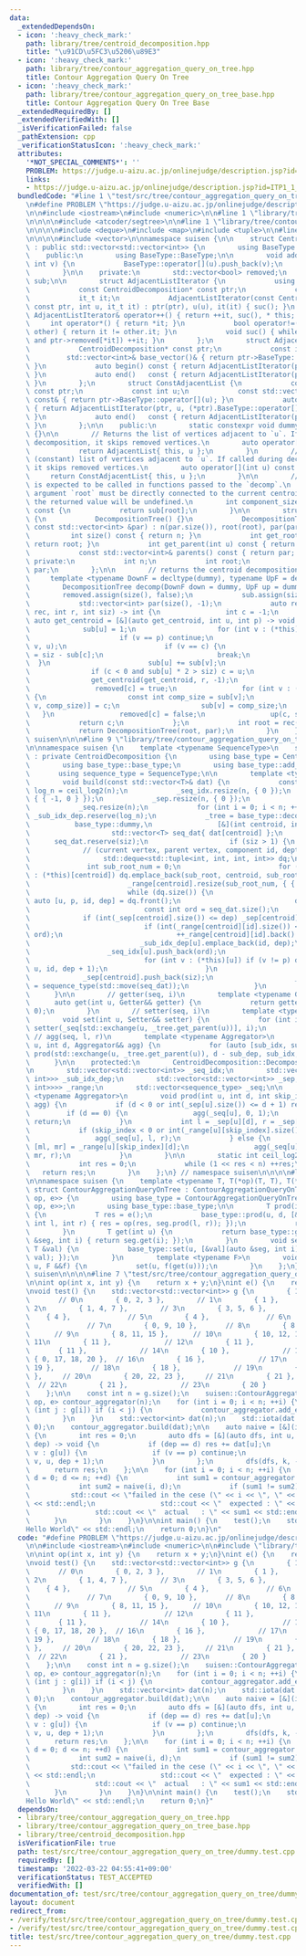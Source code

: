 ```yaml
---
data:
  _extendedDependsOn:
  - icon: ':heavy_check_mark:'
    path: library/tree/centroid_decomposition.hpp
    title: "\u91CD\u5FC3\u5206\u89E3"
  - icon: ':heavy_check_mark:'
    path: library/tree/contour_aggregation_query_on_tree.hpp
    title: Contour Aggregation Query On Tree
  - icon: ':heavy_check_mark:'
    path: library/tree/contour_aggregation_query_on_tree_base.hpp
    title: Contour Aggregation Query On Tree Base
  _extendedRequiredBy: []
  _extendedVerifiedWith: []
  _isVerificationFailed: false
  _pathExtension: cpp
  _verificationStatusIcon: ':heavy_check_mark:'
  attributes:
    '*NOT_SPECIAL_COMMENTS*': ''
    PROBLEM: https://judge.u-aizu.ac.jp/onlinejudge/description.jsp?id=ITP1_1_A
    links:
    - https://judge.u-aizu.ac.jp/onlinejudge/description.jsp?id=ITP1_1_A
  bundledCode: "#line 1 \"test/src/tree/contour_aggregation_query_on_tree/dummy.test.cpp\"\
    \n#define PROBLEM \"https://judge.u-aizu.ac.jp/onlinejudge/description.jsp?id=ITP1_1_A\"\
    \n\n#include <iostream>\n#include <numeric>\n\n#line 1 \"library/tree/contour_aggregation_query_on_tree.hpp\"\
    \n\n\n\n#include <atcoder/segtree>\n\n#line 1 \"library/tree/contour_aggregation_query_on_tree_base.hpp\"\
    \n\n\n\n#include <deque>\n#include <map>\n#include <tuple>\n\n#line 1 \"library/tree/centroid_decomposition.hpp\"\
    \n\n\n\n#include <vector>\n\nnamespace suisen {\n\n    struct CentroidDecomposition\
    \ : public std::vector<std::vector<int>> {\n        using BaseType = std::vector<std::vector<int>>;\n\
    \    public:\n        using BaseType::BaseType;\n\n        void add_edge(int u,\
    \ int v) {\n            BaseType::operator[](u).push_back(v);\n            BaseType::operator[](v).push_back(u);\n\
    \        }\n\n    private:\n        std::vector<bool> removed;\n        std::vector<int>\
    \ sub;\n\n        struct AdjacentListIterator {\n            using it_t = std::vector<int>::const_iterator;\n\
    \            const CentroidDecomposition* const ptr;\n            const int u;\n\
    \            it_t it;\n            AdjacentListIterator(const CentroidDecomposition*\
    \ const ptr, int u, it_t it) : ptr(ptr), u(u), it(it) { suc(); }\n           \
    \ AdjacentListIterator& operator++() { return ++it, suc(), * this; }\n       \
    \     int operator*() { return *it; }\n            bool operator!=(const AdjacentListIterator&\
    \ other) { return it != other.it; }\n            void suc() { while (it != (*ptr).BaseType::operator[](u).end()\
    \ and ptr->removed[*it]) ++it; }\n        };\n        struct AdjacentList {\n\
    \            CentroidDecomposition* const ptr;\n            const int u;\n   \
    \         std::vector<int>& base_vector()& { return ptr->BaseType::operator[](u);\
    \ }\n            auto begin() const { return AdjacentListIterator(ptr, u, (*ptr).BaseType::operator[](u).begin());\
    \ }\n            auto end()   const { return AdjacentListIterator(ptr, u, (*ptr).BaseType::operator[](u).end());\
    \ }\n        };\n        struct ConstAdjacentList {\n            const CentroidDecomposition*\
    \ const ptr;\n            const int u;\n            const std::vector<int>& base_vector()\
    \ const& { return ptr->BaseType::operator[](u); }\n            auto begin() const\
    \ { return AdjacentListIterator(ptr, u, (*ptr).BaseType::operator[](u).begin());\
    \ }\n            auto end()   const { return AdjacentListIterator(ptr, u, (*ptr).BaseType::operator[](u).end());\
    \ }\n        };\n\n    public:\n        static constexpr void dummy(int, int)\
    \ {}\n\n        // Returns the list of vertices adjacent to `u`. If called during\
    \ decomposition, it skips removed vertices.\n        auto operator[](int u) {\n\
    \            return AdjacentList{ this, u };\n        }\n        // Returns the\
    \ (constant) list of vertices adjacent to `u`. If called during decomposition,\
    \ it skips removed vertices.\n        auto operator[](int u) const {\n       \
    \     return ConstAdjacentList{ this, u };\n        }\n\n        // This method\
    \ is expected to be called in functions passed to the `decomp`.\n        // The\
    \ argument `root` must be directly connected to the current centroid. If not,\
    \ the returned value will be undefined.\n        int component_size(int root)\
    \ const {\n            return sub[root];\n        }\n\n        struct DecompositionTree\
    \ {\n            DecompositionTree() {}\n            DecompositionTree(int root,\
    \ const std::vector<int> &par) : n(par.size()), root(root), par(par) {}\n\n  \
    \          int size() const { return n; }\n            int get_root() const {\
    \ return root; }\n            int get_parent(int u) const { return par[u]; }\n\
    \            const std::vector<int>& parents() const { return par; }\n       \
    \ private:\n            int n;\n            int root;\n            std::vector<int>\
    \ par;\n        };\n\n        // returns the centroid decomposition tree\n   \
    \     template <typename DownF = decltype(dummy), typename UpF = decltype(dummy)>\n\
    \        DecompositionTree decomp(DownF down = dummy, UpF up = dummy) {\n    \
    \        removed.assign(size(), false);\n            sub.assign(size(), 0);\n\
    \            std::vector<int> par(size(), -1);\n            auto rec = [&](auto\
    \ rec, int r, int siz) -> int {\n                int c = -1;\n               \
    \ auto get_centroid = [&](auto get_centroid, int u, int p) -> void {\n       \
    \             sub[u] = 1;\n                    for (int v : (*this)[u]) {\n  \
    \                      if (v == p) continue;\n                        get_centroid(get_centroid,\
    \ v, u);\n                        if (v == c) {\n                            sub[u]\
    \ = siz - sub[c];\n                            break;\n                      \
    \  }\n                        sub[u] += sub[v];\n                    }\n     \
    \               if (c < 0 and sub[u] * 2 > siz) c = u;\n                };\n \
    \               get_centroid(get_centroid, r, -1);\n                down(c, siz);\n\
    \                removed[c] = true;\n                for (int v : (*this)[c])\
    \ {\n                    const int comp_size = sub[v];\n                    par[rec(rec,\
    \ v, comp_size)] = c;\n                    sub[v] = comp_size;\n             \
    \   }\n                removed[c] = false;\n                up(c, siz);\n    \
    \            return c;\n            };\n            int root = rec(rec, 0, size());\n\
    \            return DecompositionTree(root, par);\n        }\n    };\n\n} // namespace\
    \ suisen\n\n\n#line 9 \"library/tree/contour_aggregation_query_on_tree_base.hpp\"\
    \n\nnamespace suisen {\n    template <typename SequenceType>\n    struct ContourAggregationQueryOnTreeBase\
    \ : private CentroidDecomposition {\n        using base_type = CentroidDecomposition;\n\
    \        using base_type::base_type;\n        using base_type::add_edge;\n\n \
    \       using sequence_type = SequenceType;\n\n        template <typename T>\n\
    \        void build(const std::vector<T>& dat) {\n            const int n = size(),\
    \ log_n = ceil_log2(n);\n            _seq_idx.resize(n, { 0 });\n            _sub_idx_dep.resize(n,\
    \ { { -1, 0 } });\n            _sep.resize(n, { 0 });\n            _range.resize(n);\n\
    \            _seq.resize(n);\n            for (int i = 0; i < n; ++i) _seq_idx[i].reserve(log_n),\
    \ _sub_idx_dep.reserve(log_n);\n            _tree = base_type::decomp(\n     \
    \           base_type::dummy,\n                [&](int centroid, int siz) {\n\
    \                    std::vector<T> seq_dat{ dat[centroid] };\n              \
    \      seq_dat.reserve(siz);\n                    if (siz > 1) {\n           \
    \             // (current vertex, parent vertex, component id, depth)\n      \
    \                  std::deque<std::tuple<int, int, int, int>> dq;\n          \
    \              int sub_root_num = 0;\n                        for (int sub_root\
    \ : (*this)[centroid]) dq.emplace_back(sub_root, centroid, sub_root_num++, 1);\n\
    \                        _range[centroid].resize(sub_root_num, { { 0, 0 } });\n\
    \                        while (dq.size()) {\n                            const\
    \ auto [u, p, id, dep] = dq.front();\n                            dq.pop_front();\n\
    \                            const int ord = seq_dat.size();\n               \
    \             if (int(_sep[centroid].size()) <= dep) _sep[centroid].push_back(ord);\n\
    \                            if (int(_range[centroid][id].size()) <= dep) _range[centroid][id].emplace_back(ord,\
    \ ord);\n                            ++_range[centroid][id].back().second;\n \
    \                           _sub_idx_dep[u].emplace_back(id, dep);\n         \
    \                   _seq_idx[u].push_back(ord);\n                            seq_dat.push_back(dat[u]);\n\
    \                            for (int v : (*this)[u]) if (v != p) dq.emplace_back(v,\
    \ u, id, dep + 1);\n                        }\n                    }\n       \
    \             _sep[centroid].push_back(siz);\n                    _seq[centroid]\
    \ = sequence_type(std::move(seq_dat));\n                }\n            );\n  \
    \      }\n\n        // getter(seq, i)\n        template <typename Getter>\n  \
    \      auto get(int u, Getter&& getter) {\n            return getter(_seq[u],\
    \ 0);\n        }\n        // setter(seq, i)\n        template <typename Setter>\n\
    \        void set(int u, Setter&& setter) {\n            for (int i : _seq_idx[u])\
    \ setter(_seq[std::exchange(u, _tree.get_parent(u))], i);\n        }\n       \
    \ // agg(seq, l, r)\n        template <typename Aggregator>\n        void prod(int\
    \ u, int d, Aggregator&& agg) {\n            for (auto [sub_idx, sub_dep] : _sub_idx_dep[u])\
    \ prod(std::exchange(u, _tree.get_parent(u)), d - sub_dep, sub_idx, agg);\n  \
    \      }\n\n    protected:\n        CentroidDecomposition::DecompositionTree _tree;\n\
    \n        std::vector<std::vector<int>> _seq_idx;\n        std::vector<std::vector<std::pair<int,\
    \ int>>> _sub_idx_dep;\n        std::vector<std::vector<int>> _sep;\n        std::vector<std::vector<std::vector<std::pair<int,\
    \ int>>>> _range;\n        std::vector<sequence_type> _seq;\n\n        template\
    \ <typename Aggregator>\n        void prod(int u, int d, int skip_index, Aggregator&&\
    \ agg) {\n            if (d < 0 or int(_sep[u].size()) <= d + 1) return;\n   \
    \         if (d == 0) {\n                agg(_seq[u], 0, 1);\n               \
    \ return;\n            }\n            int l = _sep[u][d], r = _sep[u][d + 1];\n\
    \            if (skip_index < 0 or int(_range[u][skip_index].size()) <= d) {\n\
    \                agg(_seq[u], l, r);\n            } else {\n                auto\
    \ [ml, mr] = _range[u][skip_index][d];\n                agg(_seq[u], l, ml), agg(_seq[u],\
    \ mr, r);\n            }\n        }\n\n        static int ceil_log2(int n) {\n\
    \            int res = 0;\n            while (1 << res < n) ++res;\n         \
    \   return res;\n        }\n    };\n} // namespace suisen\n\n\n\n#line 7 \"library/tree/contour_aggregation_query_on_tree.hpp\"\
    \n\nnamespace suisen {\n    template <typename T, T(*op)(T, T), T(*e)()>\n   \
    \ struct ContourAggregationQueryOnTree : ContourAggregationQueryOnTreeBase<atcoder::segtree<T,\
    \ op, e>> {\n        using base_type = ContourAggregationQueryOnTreeBase<atcoder::segtree<T,\
    \ op, e>>;\n        using base_type::base_type;\n\n        T prod(int u, int d)\
    \ {\n            T res = e();\n            base_type::prod(u, d, [&res](auto &seg,\
    \ int l, int r) { res = op(res, seg.prod(l, r)); });\n            return res;\n\
    \        }\n        T get(int u) {\n            return base_type::get(u, [](auto\
    \ &seg, int i) { return seg.get(i); });\n        }\n        void set(int u, const\
    \ T &val) {\n            base_type::set(u, [&val](auto &seg, int i) { seg.set(i,\
    \ val); });\n        }\n        template <typename F>\n        void apply(int\
    \ u, F &&f) {\n            set(u, f(get(u)));\n        }\n    };\n} // namespace\
    \ suisen\n\n\n\n#line 7 \"test/src/tree/contour_aggregation_query_on_tree/dummy.test.cpp\"\
    \n\nint op(int x, int y) {\n    return x + y;\n}\nint e() {\n    return 0;\n}\n\
    \nvoid test() {\n    std::vector<std::vector<int>> g {\n        { 1, 8, 16 },\
    \       // 0\n        { 0, 2, 3 },        // 1\n        { 1 },              //\
    \ 2\n        { 1, 4, 7 },        // 3\n        { 3, 5, 6 },        // 4\n    \
    \    { 4 },              // 5\n        { 4 },              // 6\n        { 3 },\
    \              // 7\n        { 0, 9, 10 },       // 8\n        { 8 },        \
    \      // 9\n        { 8, 11, 15 },      // 10\n        { 10, 12, 13, 14 }, //\
    \ 11\n        { 11 },             // 12\n        { 11 },             // 13\n \
    \       { 11 },             // 14\n        { 10 },             // 15\n       \
    \ { 0, 17, 18, 20 },  // 16\n        { 16 },             // 17\n        { 16,\
    \ 19 },         // 18\n        { 18 },             // 19\n        { 16, 21, 24\
    \ },     // 20\n        { 20, 22, 23 },     // 21\n        { 21 },           \
    \  // 22\n        { 21 },             // 23\n        { 20 }              // 24\n\
    \    };\n\n    const int n = g.size();\n    suisen::ContourAggregationQueryOnTree<int,\
    \ op, e> contour_aggregator(n);\n    for (int i = 0; i < n; ++i) {\n        for\
    \ (int j : g[i]) if (i < j) {\n            contour_aggregator.add_edge(i, j);\n\
    \        }\n    }\n    std::vector<int> dat(n);\n    std::iota(dat.begin(), dat.end(),\
    \ 0);\n    contour_aggregator.build(dat);\n\n    auto naive = [&](int k, int d)\
    \ {\n        int res = 0;\n        auto dfs = [&](auto dfs, int u, int p, int\
    \ dep) -> void {\n            if (dep == d) res += dat[u];\n            for (int\
    \ v : g[u]) {\n                if (v == p) continue;\n                dfs(dfs,\
    \ v, u, dep + 1);\n            }\n        };\n        dfs(dfs, k, -1, 0);\n  \
    \      return res;\n    };\n\n    for (int i = 0; i < n; ++i) {\n        for (int\
    \ d = 0; d <= n; ++d) {\n            int sum1 = contour_aggregator.prod(i, d);\n\
    \            int sum2 = naive(i, d);\n            if (sum1 != sum2) {\n      \
    \          std::cout << \"failed in the cese (\" << i << \", \" << d << \"):\"\
    \ << std::endl;\n                std::cout << \"  expected : \" << sum2 << std::endl;\n\
    \                std::cout << \"  actual   : \" << sum1 << std::endl;\n      \
    \      }\n        }\n    }\n}\n\nint main() {\n    test();\n    std::cout << \"\
    Hello World\" << std::endl;\n    return 0;\n}\n"
  code: "#define PROBLEM \"https://judge.u-aizu.ac.jp/onlinejudge/description.jsp?id=ITP1_1_A\"\
    \n\n#include <iostream>\n#include <numeric>\n\n#include \"library/tree/contour_aggregation_query_on_tree.hpp\"\
    \n\nint op(int x, int y) {\n    return x + y;\n}\nint e() {\n    return 0;\n}\n\
    \nvoid test() {\n    std::vector<std::vector<int>> g {\n        { 1, 8, 16 },\
    \       // 0\n        { 0, 2, 3 },        // 1\n        { 1 },              //\
    \ 2\n        { 1, 4, 7 },        // 3\n        { 3, 5, 6 },        // 4\n    \
    \    { 4 },              // 5\n        { 4 },              // 6\n        { 3 },\
    \              // 7\n        { 0, 9, 10 },       // 8\n        { 8 },        \
    \      // 9\n        { 8, 11, 15 },      // 10\n        { 10, 12, 13, 14 }, //\
    \ 11\n        { 11 },             // 12\n        { 11 },             // 13\n \
    \       { 11 },             // 14\n        { 10 },             // 15\n       \
    \ { 0, 17, 18, 20 },  // 16\n        { 16 },             // 17\n        { 16,\
    \ 19 },         // 18\n        { 18 },             // 19\n        { 16, 21, 24\
    \ },     // 20\n        { 20, 22, 23 },     // 21\n        { 21 },           \
    \  // 22\n        { 21 },             // 23\n        { 20 }              // 24\n\
    \    };\n\n    const int n = g.size();\n    suisen::ContourAggregationQueryOnTree<int,\
    \ op, e> contour_aggregator(n);\n    for (int i = 0; i < n; ++i) {\n        for\
    \ (int j : g[i]) if (i < j) {\n            contour_aggregator.add_edge(i, j);\n\
    \        }\n    }\n    std::vector<int> dat(n);\n    std::iota(dat.begin(), dat.end(),\
    \ 0);\n    contour_aggregator.build(dat);\n\n    auto naive = [&](int k, int d)\
    \ {\n        int res = 0;\n        auto dfs = [&](auto dfs, int u, int p, int\
    \ dep) -> void {\n            if (dep == d) res += dat[u];\n            for (int\
    \ v : g[u]) {\n                if (v == p) continue;\n                dfs(dfs,\
    \ v, u, dep + 1);\n            }\n        };\n        dfs(dfs, k, -1, 0);\n  \
    \      return res;\n    };\n\n    for (int i = 0; i < n; ++i) {\n        for (int\
    \ d = 0; d <= n; ++d) {\n            int sum1 = contour_aggregator.prod(i, d);\n\
    \            int sum2 = naive(i, d);\n            if (sum1 != sum2) {\n      \
    \          std::cout << \"failed in the cese (\" << i << \", \" << d << \"):\"\
    \ << std::endl;\n                std::cout << \"  expected : \" << sum2 << std::endl;\n\
    \                std::cout << \"  actual   : \" << sum1 << std::endl;\n      \
    \      }\n        }\n    }\n}\n\nint main() {\n    test();\n    std::cout << \"\
    Hello World\" << std::endl;\n    return 0;\n}"
  dependsOn:
  - library/tree/contour_aggregation_query_on_tree.hpp
  - library/tree/contour_aggregation_query_on_tree_base.hpp
  - library/tree/centroid_decomposition.hpp
  isVerificationFile: true
  path: test/src/tree/contour_aggregation_query_on_tree/dummy.test.cpp
  requiredBy: []
  timestamp: '2022-03-22 04:55:41+09:00'
  verificationStatus: TEST_ACCEPTED
  verifiedWith: []
documentation_of: test/src/tree/contour_aggregation_query_on_tree/dummy.test.cpp
layout: document
redirect_from:
- /verify/test/src/tree/contour_aggregation_query_on_tree/dummy.test.cpp
- /verify/test/src/tree/contour_aggregation_query_on_tree/dummy.test.cpp.html
title: test/src/tree/contour_aggregation_query_on_tree/dummy.test.cpp
---
```


